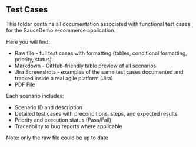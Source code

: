 ## Test Cases
This folder contains all documentation associated with functional test cases for the SauceDemo e-commerce application.

Here you will find:
- Raw file - full test cases with formatting (tables, conditional formatting, priority, status).
- Markdown - GitHub-friendly table preview of all scenarios
- Jira Screenshots - examples of the same test cases documented and tracked inside a real agile platform (Jira)
- PDF File

Each scenario includes:
- Scenario ID and description
- Detailed test cases with preconditions, steps, and expected results
- Priority and execution status (Pass/Fail)
- Traceability to bug reports where applicable

Note: only the raw file could be up to date
